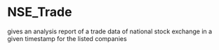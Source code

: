 # NSE_Trade
gives an analysis report of a trade data of national stock exchange in a given  timestamp for the listed companies
